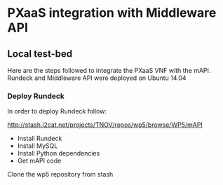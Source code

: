 # PXaaS integration with Middleware API

## Local test-bed

Here are the steps followed to integrate the PXaaS VNF with the mAPI. Rundeck and Middleware API were deployed on Ubuntu 14.04 

### Deploy Rundeck

In order to deploy Rundeck follow:

http://stash.i2cat.net/projects/TNOV/repos/wp5/browse/WP5/mAPI

- Install Rundeck
- Install MySQL
- Install Python dependencies
- Get mAPI code

Clone the wp5 repository from stash